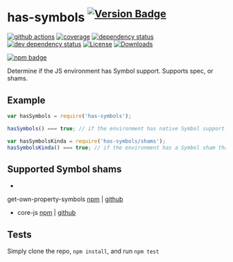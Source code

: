 # has-symbols <sup>[![Version Badge][2]][1]</sup>

[![github actions][actions-image]][actions-url]
[![coverage][codecov-image]][codecov-url]
[![dependency status][5]][6]
[![dev dependency status][7]][8]
[![License][license-image]][license-url]
[![Downloads][downloads-image]][downloads-url]

[![npm badge][11]][1]

Determine if the JS environment has Symbol support. Supports spec, or shams.

## Example

```js
var hasSymbols = require('has-symbols');

hasSymbols() === true; // if the environment has native Symbol support. Not polyfillable, not forgeable.

var hasSymbolsKinda = require('has-symbols/shams');
hasSymbolsKinda() === true; // if the environment has a Symbol sham that mostly follows the spec.
```

## Supported Symbol shams

-
get-own-property-symbols [npm](https://www.npmjs.com/package/get-own-property-symbols) | [github](https://github.com/WebReflection/get-own-property-symbols)
- core-js [npm](https://www.npmjs.com/package/core-js) | [github](https://github.com/zloirock/core-js)

## Tests

Simply clone the repo, `npm install`, and run `npm test`

[1]: https://npmjs.org/package/has-symbols

[2]: https://versionbadg.es/inspect-js/has-symbols.svg

[5]: https://david-dm.org/inspect-js/has-symbols.svg

[6]: https://david-dm.org/inspect-js/has-symbols

[7]: https://david-dm.org/inspect-js/has-symbols/dev-status.svg

[8]: https://david-dm.org/inspect-js/has-symbols#info=devDependencies

[11]: https://nodei.co/npm/has-symbols.png?downloads=true&stars=true

[license-image]: https://img.shields.io/npm/l/has-symbols.svg

[license-url]: LICENSE

[downloads-image]: https://img.shields.io/npm/dm/has-symbols.svg

[downloads-url]: https://npm-stat.com/charts.html?package=has-symbols

[codecov-image]: https://codecov.io/gh/inspect-js/has-symbols/branch/main/graphs/badge.svg

[codecov-url]: https://app.codecov.io/gh/inspect-js/has-symbols/

[actions-image]: https://img.shields.io/endpoint?url=https://github-actions-badge-u3jn4tfpocch.runkit.sh/inspect-js/has-symbols

[actions-url]: https://github.com/inspect-js/has-symbols/actions
